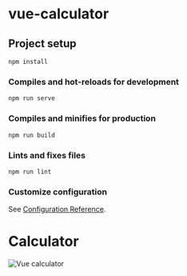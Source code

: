 # vue-calculator

## Project setup
```
npm install
```

### Compiles and hot-reloads for development
```
npm run serve
```

### Compiles and minifies for production
```
npm run build
```

### Lints and fixes files
```
npm run lint
```

### Customize configuration
See [Configuration Reference](https://cli.vuejs.org/config/).

# Calculator

![Vue calculator](https://user-images.githubusercontent.com/11068759/73643689-3c4c3780-4674-11ea-8e55-5c68ecee5055.png)

